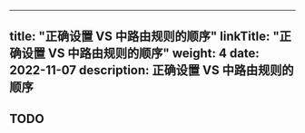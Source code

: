 
---
title: "正确设置 VS 中路由规则的顺序"
linkTitle: "正确设置 VS 中路由规则的顺序"
weight: 4
date: 2022-11-07
description: 正确设置 VS 中路由规则的顺序
---

## TODO
